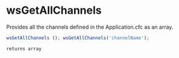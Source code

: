 # wsGetAllChannels

Provides all the channels defined in the Application.cfc as an array.

```javascript
wsGetAllChannels (); wsGetAllChannels('channelName');
```

```javascript
returns array
```
